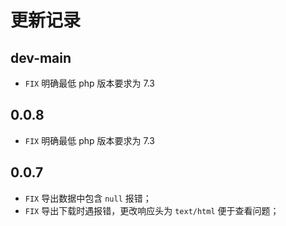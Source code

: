# 更新记录

## dev-main

- `FIX` 明确最低 php 版本要求为 7.3

## 0.0.8

- `FIX` 明确最低 php 版本要求为 7.3

## 0.0.7

- `FIX` 导出数据中包含 `null` 报错；
- `FIX` 导出下载时遇报错，更改响应头为 `text/html` 便于查看问题；
